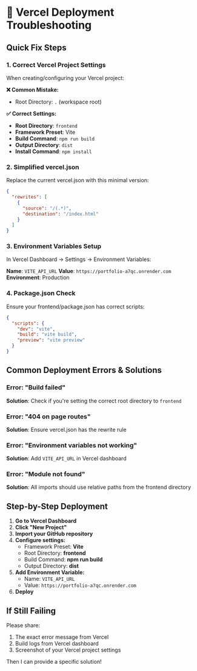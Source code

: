 # 🚨 Vercel Deployment Troubleshooting

## Quick Fix Steps

### 1. **Correct Vercel Project Settings**

When creating/configuring your Vercel project:

**❌ Common Mistake:**
- Root Directory: `.` (workspace root)

**✅ Correct Settings:**
- **Root Directory**: `frontend`
- **Framework Preset**: Vite
- **Build Command**: `npm run build`
- **Output Directory**: `dist`
- **Install Command**: `npm install`

### 2. **Simplified vercel.json**

Replace the current vercel.json with this minimal version:

```json
{
  "rewrites": [
    {
      "source": "/(.*)",
      "destination": "/index.html"
    }
  ]
}
```

### 3. **Environment Variables Setup**

In Vercel Dashboard → Settings → Environment Variables:

**Name**: `VITE_API_URL`
**Value**: `https://portfolio-a7qc.onrender.com`
**Environment**: Production

### 4. **Package.json Check**

Ensure your frontend/package.json has correct scripts:

```json
{
  "scripts": {
    "dev": "vite",
    "build": "vite build",
    "preview": "vite preview"
  }
}
```

## Common Deployment Errors & Solutions

### Error: "Build failed"
**Solution**: Check if you're setting the correct root directory to `frontend`

### Error: "404 on page routes"
**Solution**: Ensure vercel.json has the rewrite rule

### Error: "Environment variables not working"
**Solution**: Add `VITE_API_URL` in Vercel dashboard

### Error: "Module not found"
**Solution**: All imports should use relative paths from the frontend directory

## Step-by-Step Deployment

1. **Go to Vercel Dashboard**
2. **Click "New Project"**
3. **Import your GitHub repository**
4. **Configure settings:**
   - Framework Preset: **Vite**
   - Root Directory: **frontend**
   - Build Command: **npm run build**
   - Output Directory: **dist**
5. **Add Environment Variable:**
   - Name: `VITE_API_URL`
   - Value: `https://portfolio-a7qc.onrender.com`
6. **Deploy**

## If Still Failing

Please share:
1. The exact error message from Vercel
2. Build logs from Vercel dashboard
3. Screenshot of your Vercel project settings

Then I can provide a specific solution!